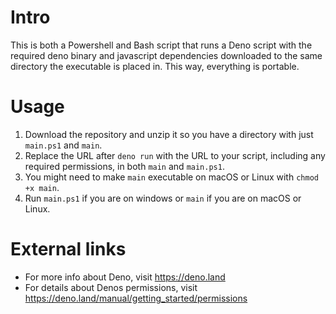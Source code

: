 # Intro

This is both a Powershell and Bash script that runs a Deno script with the required deno binary and javascript dependencies downloaded to the same directory the executable is placed in. This way, everything is portable.

# Usage

1. Download the repository and unzip it so you have a directory with just `main.ps1` and `main`.
2. Replace the URL after `deno run` with the URL to your script, including any required permissions, in both `main` and `main.ps1`.
3. You might need to make `main` executable on macOS or Linux with `chmod +x main`.
4. Run `main.ps1` if you are on windows or `main` if you are on macOS or Linux.

# External links

* For more info about Deno, visit https://deno.land
* For details about Denos permissions, visit https://deno.land/manual/getting_started/permissions
